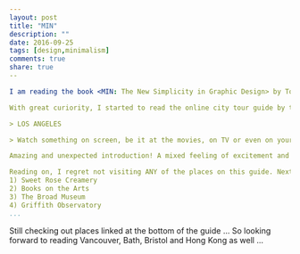 ```yaml
---
layout: post
title: "MIN"
description: ""
date: 2016-09-25
tags: [design,minimalism]
comments: true
share: true
--

I am reading the book <MIN: The New Simplicity in Graphic Design> by Tolley, Stuart ([link](https://www.amazon.com/gp/product/0500292191/ref=oh_aui_detailpage_o02_s00?ie=UTF8&psc=1)). It has the interview with [CEREAL magazine] editors as the opening. 

With great curiority, I started to read the online city tour guide by this magazine @ http://readcereal.com/city-guides/los-angeles/ as all of their print city tour guides were sold out. 

> LOS ANGELES

> Watch something on screen, be it at the movies, on TV or even on your smartphone, and the chances are that the content was made in Los Angeles. Show business is big business; the city turns over more than 800 billion US dollars a year, dwarfing the output of many nation states. Out on the palm-fringed western edge of the American dream, the City of Angels is everything you imagine it to be; glamorous, glitzy and hungry for fame. It might be expressways, beaches and beautiful people you notice first, but it's the city's energy you'll remember.

Amazing and unexpected introduction! A mixed feeling of excitement and peace arose inside.  

Reading on, I regret not visiting ANY of the places on this guide. Next time visiting L.A., places below will be on my to-go list
1) Sweet Rose Creamery
2) Books on the Arts
3) The Broad Museum
4) Griffith Observatory
...
```


Still checking out places linked at the bottom of the guide ... So looking forward to reading Vancouver, Bath, Bristol and Hong Kong as well ...

